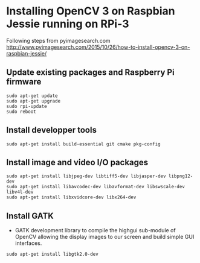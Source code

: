 
Installing OpenCV 3 on Raspbian Jessie running on RPi-3
=======================================================

Following steps from pyimagesearch.com
http://www.pyimagesearch.com/2015/10/26/how-to-install-opencv-3-on-raspbian-jessie/

Update existing packages and Raspberry Pi firmware
--------------------------------------------------
```
sudo apt-get update
sudo apt-get upgrade
sudo rpi-update
sudo reboot
```

Install developper tools
------------------------
```
sudo apt-get install build-essential git cmake pkg-config
```

Install image and video I/O packages
------------------------------------
```
sudo apt-get install libjpeg-dev libtiff5-dev libjasper-dev libpng12-dev
sudo apt-get install libavcodec-dev libavformat-dev libswscale-dev libv4l-dev
sudo apt-get install libxvidcore-dev libx264-dev
```

Install GATK
------------
* GATK development library to compile the highgui sub-module of OpenCV allowing the display images to our screen and build simple GUI interfaces.
```
sudo apt-get install libgtk2.0-dev
```
